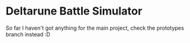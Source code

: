 # Deltarune Battle Simulator

So far I haven't got anything for the main project, check the prototypes branch instead :D
